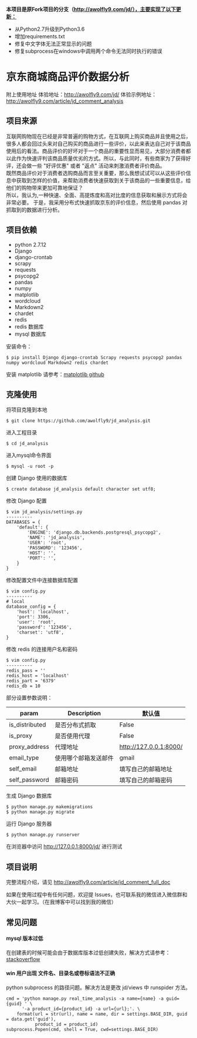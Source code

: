 
**本项目是原Fork项目的分支（http://awolfly9.com/jd/），主要实现了以下更新：**
- 从Python2.7升级到Python3.6
- 增加requirements.txt
- 修复中文字体无法正常显示的问题
- 修复subprocess在windows中调用两个命令无法同时执行的错误


# 京东商城商品评价数据分析
附上使用地址
体验地址：<http://awolfly9.com/jd/>
体验示例地址：<http://awolfly9.com/article/jd_comment_analysis>

## 项目来源
互联网购物现在已经是非常普遍的购物方式，在互联网上购买商品并且使用之后，很多人都会回过头来对自己购买的商品进行一些评价，以此来表达自己对于该商品使用后的看法。商品评价的好坏对于一个商品的重要性显而易见，大部分消费者都以此作为快速评判该商品质量优劣的方式。所以，与此同时，有些商家为了获得好评，还会做一些 "好评优惠" 或者 "返点" 活动来刺激消费者评价商品。<br>
既然商品评价对于消费者选购商品而言至关重要，那么我想试试可以从这些评价信息中获取到怎样的价值，来帮助消费者快速获取到关于该商品的一些重要信息，给他们的购物带来更加可靠地保证？<br>
所以，我认为,一种快速、全面、高提炼度和高对比度的信息获取和展示方式将会非常必要。 于是，我采用分布式快速抓取京东的评价信息，然后使用 pandas 对抓取到的数据进行分析。


## 项目依赖
* python 2.7.12
* Django
* django-crontab
* scrapy   
* requests
* psycopg2
* pandas
* numpy
* matplotlib
* wordcloud
* Markdown2
* chardet
* redis
* redis 数据库
* mysql 数据库


安装命令：

```
$ pip install Django django-crontab Scrapy requests psycopg2 pandas numpy wordcloud Markdown2 redis chardet
```
安装 matplotlib 请参考：[matplotlib github](https://github.com/ehmatthes/pcc/blob/master/chapter_15/README.md#installing-matplotlib)

## 克隆使用
将项目克隆到本地

```
$ git clone https://github.com/awolfly9/jd_analysis.git
```

进入工程目录

```
$ cd jd_analysis
```
进入mysql命令界面

```
$ mysql -u root -p 
```

创建 Django 使用的数据库

```
$ create database jd_analysis default character set utf8;
```

修改 Django 配置

```
$ vim jd_analysis/settings.py
----------
DATABASES = {
    'default': {
        'ENGINE': 'django.db.backends.postgresql_psycopg2',
        'NAME': 'jd_analysis',
        'USER': 'root',
        'PASSWORD': '123456',
        'HOST': '',
        'PORT': '',
    }
}
```

修改配置文件中连接数据库配置

```
$ vim config.py
----------
# local
database_config = {
    'host': 'localhost',
    'port': 3306,
    'user': 'root',
    'password': '123456',
    'charset': 'utf8',
}
```

修改 redis 的连接用户名和密码

```
$ vim config.py
----------
redis_pass = ''
redis_host = 'localhost'
redis_part = '6379'
redis_db = 10
```

部分设置参数说明：

| param | Description | 默认值 |
| ----| ---- | ---- |
| is_distributed | 是否分布式抓取 | False |
| is_proxy | 是否使用代理 | False |
| proxy_address | 代理地址 | <http://127.0.0.1:8000/>|
| email_type | 使用哪个邮箱发送邮件 | gmail |
| self_email | 邮箱地址 | 填写自己的邮箱地址 |
| self_password | 邮箱密码 | 填写自己的邮箱密码 |


生成 Django 数据库

```
$ python manage.py makemigrations
$ python manage.py migrate
```

运行 Django 服务器

```
$ python manage.py runserver
```

在浏览器中访问 <http://127.0.0.1:8000/jd/> 进行测试


## 项目说明
完整流程介绍，请见
<http://awolfly9.com/article/jd_comment_full_doc>

如果在使用过程中有任何问题，欢迎提 Issues，也可联系我的微信进入微信群和大伙一起学习。（在我博客中可以找到我的微信）


## 常见问题
#### mysql 版本过低
在创建表的时候可能会由于数据库版本过低创建失败，解决方式请参考：[stackoverflow](http://stackoverflow.com/questions/23054394/mysql-error-there-can-be-only-one-timestamp-column-with-current-timestamp-in-de)

#### win 用户出现 文件名、目录名或卷标语法不正确
python subprocess 的路径问题。解决方法是更改 jd/views 中 runspider 方法。

```
cmd = 'python manage.py real_time_analysis -a name={name} -a guid={guid} ' \
      '-a product_id={product_id} -a url={url};'. \
    format(url = str(url), name = name, dir = settings.BASE_DIR, guid = data.get('guid'),
           product_id = product_id)
subprocess.Popen(cmd, shell = True, cwd=settings.BASE_DIR)
```



